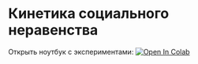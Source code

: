 # Кинетика социального неравенства

Открыть ноутбук с экспериментами: [![Open In Colab](https://colab.research.google.com/assets/colab-badge.svg)](https://github.com/Sashmark97/social_kinetics/blob/main/Social_Kinetics_final.ipynb)
